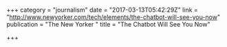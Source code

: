 +++
category = "journalism"
date = "2017-03-13T05:42:29Z"
link = "http://www.newyorker.com/tech/elements/the-chatbot-will-see-you-now"
publication = "The New Yorker "
title = "The Chatbot Will See You Now"

+++
